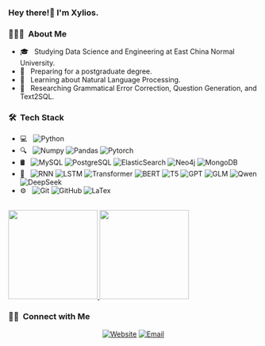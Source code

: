 ### Hey there!👋 I'm Xylios.

<h3> 👨🏻‍💻 &nbsp;About Me </h3>

- 🎓 &nbsp; Studying Data Science and Engineering at East China Normal University.
- 💼 &nbsp; Preparing for a postgraduate degree.
- 🌱 &nbsp; Learning about Natural Language Processing.
- 📖 &nbsp; Researching Grammatical Error Correction, Question Generation, and Text2SQL.

<h3> 🛠 &nbsp;Tech Stack</h3>

- 💻 &nbsp;
  ![Python](https://img.shields.io/badge/-Python-333333?style=flat&logo=python)
- 🔍 &nbsp;
  ![Numpy](https://img.shields.io/badge/-Numpy-333333?style=flat&logo=numpy)
  ![Pandas](https://img.shields.io/badge/-Pandas-333333?style=flat&logo=pandas)
  ![Pytorch](https://img.shields.io/badge/-Pytorch-333333?style=flat&logo=pytorch)
- 🛢 &nbsp;
  ![MySQL](https://img.shields.io/badge/-MySQL-333333?style=flat&logo=mysql)
  ![PostgreSQL](https://img.shields.io/badge/-PostgreSQL-333333?style=flat&logo=postgresql)
  ![ElasticSearch](https://img.shields.io/badge/-ElasticSearch-333333?style=flat&logo=elasticsearch)
  ![Neo4j](https://img.shields.io/badge/-Neo4j-333333?style=flat&logo=neo4j)
  ![MongoDB](https://img.shields.io/badge/-MongoDB-333333?style=flat&logo=mongodb)
- 🤖 &nbsp;
  ![RNN](https://img.shields.io/badge/-RNN-333333?style=flat&logo=huggingface)
  ![LSTM](https://img.shields.io/badge/-LSTM-333333?style=flat&logo=huggingface)
  ![Transformer](https://img.shields.io/badge/-Transformer-333333?style=flat&logo=huggingface)
  ![BERT](https://img.shields.io/badge/-BERT-333333?style=flat&logo=huggingface)
  ![T5](https://img.shields.io/badge/-T5-333333?style=flat&logo=huggingface)
  ![GPT](https://img.shields.io/badge/-GPT-333333?style=flat&logo=huggingface)
  ![GLM](https://img.shields.io/badge/-GLM-333333?style=flat&logo=huggingface)
  ![Qwen](https://img.shields.io/badge/-Qwen-333333?style=flat&logo=huggingface)
  ![DeepSeek](https://img.shields.io/badge/-DeepSeek-333333?style=flat&logo=deepseek)
- ⚙️ &nbsp;
  ![Git](https://img.shields.io/badge/-Git-333333?style=flat&logo=git)
  ![GitHub](https://img.shields.io/badge/-GitHub-333333?style=flat&logo=github)
  ![LaTex](https://img.shields.io/badge/-LaTex-333333?style=flat&logo=latex)


<br/>

<a href="https://github.com/LiXinyuan1015">
  <img height="180em" src="https://github-readme-stats.vercel.app/api?username=LiXinyuan1015&theme=buefy&show_icons=true" />
  <img height="180em" src="https://github-readme-stats.vercel.app/api/top-langs/?username=LiXinyuan1015&theme=buefy&layout=compact" />
</a>

<br/>


<h3> 🤝🏻 &nbsp;Connect with Me </h3>

<p align="center">
<a href="https://LiXinyuan1015.github.io/"><img alt="Website" src="https://img.shields.io/badge/Website-LiXinyuan1015.github.io-blue?style=flat-square&logo=google-chrome"></a>
<a href="lixinyuan1015@foxmail.com"><img alt="Email" src="https://img.shields.io/badge/Email-lixinyuan1015@foxmail.com-blue?style=flat-square&logo=gmail"></a>
</p>

